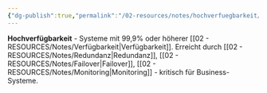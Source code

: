 ```yaml
---
{"dg-publish":true,"permalink":"/02-resources/notes/hochverfuegbarkeit/","tags":["sicherheit/it-sicherheit","system/ausfallsicher","verfügbarkeit/hoch"],"noteIcon":"","updated":"2025-09-27T01:32:44.000+02:00"}
---
```



**Hochverfügbarkeit** - Systeme mit 99,9% oder höherer [[02 - RESOURCES/Notes/Verfügbarkeit\|Verfügbarkeit]].
Erreicht durch [[02 - RESOURCES/Notes/Redundanz\|Redundanz]], [[02 - RESOURCES/Notes/Failover\|Failover]], [[02 - RESOURCES/Notes/Monitoring\|Monitoring]] - kritisch für Business-Systeme.